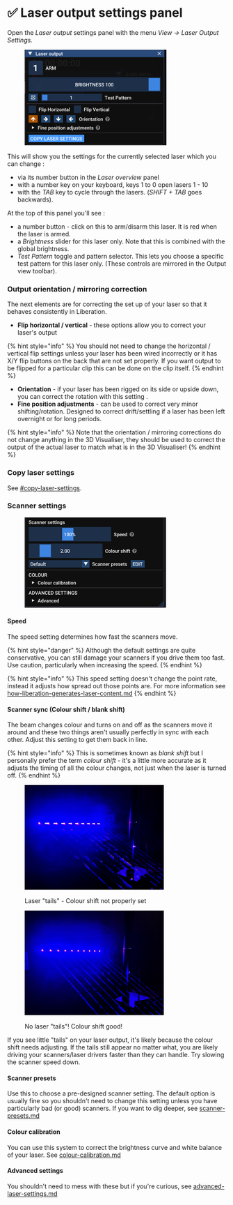 # ✅ Laser output settings panel

Open the _Laser output_ settings panel with the menu _View -> Laser Output Settings._

<figure><img src="../../.gitbook/assets/Copy Laser Setting in Laser Ouput.png" alt="" width="326"><figcaption></figcaption></figure>

This will show you the settings for the currently selected laser which you can change :

* via its number button in the _Laser overview_ panel
* with a number key on your keyboard, keys 1 to 0 open lasers 1 - 10
* with the _TAB_ key to cycle through the lasers. (_SHIFT + TAB_ goes backwards).

At the top of this panel you'll see :

* a number button - click on this to arm/disarm this laser. It is red when the laser is armed.
* a _Brightness_ slider for this laser only. Note that this is combined with the global brightness.
* _Test Pattern_ toggle and pattern selector. This lets you choose a specific test pattern for this laser only. (These controls are mirrored in the Output view toolbar).

### Output orientation / mirroring correction

The next elements are for correcting the set up of your laser so that it behaves consistently in Liberation.

* **Flip horizontal / vertical** - these options allow you to correct your laser's output

{% hint style="info" %}
You should not need to change the horizontal / vertical flip settings unless your laser has been wired incorrectly or it has X/Y flip buttons on the back that are not set properly. If you want output to be flipped for a particular clip this can be done on the clip itself.
{% endhint %}

* **Orientation** - if your laser has been rigged on its side or upside down, you can correct the rotation with this setting .
* **Fine position adjustments** - can be used to correct very minor shifting/rotation. Designed to correct drift/settling if a laser has been left overnight or for long periods.

{% hint style="info" %}
Note that the orientation / mirroring corrections do not change anything in the 3D Visualiser, they should be used to correct the output of the actual laser to match what is in the 3D Visualiser!
{% endhint %}

### Copy laser settings

See [#copy-laser-settings](./#copy-laser-settings "mention").

### Scanner settings

<figure><img src="../../.gitbook/assets/Laser output scanner settings.png" alt=""><figcaption></figcaption></figure>

#### **Speed**

The speed setting determines how fast the scanners move.

{% hint style="danger" %}
Although the default settings are quite conservative, you can still damage your scanners if you drive them too fast. Use caution, particularly when increasing the speed.
{% endhint %}

{% hint style="info" %}
This speed setting doesn't change the point rate, instead it adjusts how spread out those points are. For more information see [how-liberation-generates-laser-content.md](../../advanced/how-liberation-generates-laser-content.md "mention")
{% endhint %}

#### **Scanner sync (Colour shift / blank shift)**

The beam changes colour and turns on and off as the scanners move it around and these two things aren't usually perfectly in sync with each other. Adjust this setting to get them back in line.

{% hint style="info" %}
This is sometimes known as _blank shift_ but I personally prefer the term _colour shift_ - it's a little more accurate as it adjusts the timing of all the colour changes, not just when the laser is turned off.
{% endhint %}

<div><figure><img src="../../.gitbook/assets/Colour shift tails.jpeg" alt="" width="320"><figcaption><p>Laser "tails" - Colour shift not properly set</p></figcaption></figure> <figure><img src="../../.gitbook/assets/Colour shift no tails.jpeg" alt="" width="320"><figcaption><p>No laser "tails"! Colour shift good!</p></figcaption></figure></div>

If you see little "tails" on your laser output, it's likely because the colour shift needs adjusting. If the tails still appear no matter what, you are likely driving your scanners/laser drivers faster than they can handle. Try slowing the scanner speed down.

#### Scanner presets

Use this to choose a pre-designed scanner setting. The default option is usually fine so you shouldn't need to change this setting unless you have particularly bad (or good) scanners. If you want to dig deeper, see [scanner-presets.md](../../advanced/scanner-presets.md "mention")

#### Colour calibration

You can use this system to correct the brightness curve and white balance of your laser. See [colour-calibration.md](../../advanced/colour-calibration.md "mention")

#### Advanced settings

You shouldn't need to mess with these but if you're curious, see [advanced-laser-settings.md](../../advanced/advanced-laser-settings.md "mention")
